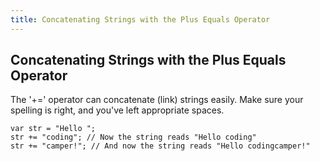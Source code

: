 ```yaml
---
title: Concatenating Strings with the Plus Equals Operator
---
```

## Concatenating Strings with the Plus Equals Operator

<!-- The article goes here, in GitHub-flavored Markdown. Feel free to add YouTube videos, images, and CodePen/JSBin embeds  -->
The '+=' operator can concatenate (link) strings easily. Make sure your spelling is right, and you've left appropriate spaces.

    var str = "Hello ";
    str += "coding"; // Now the string reads "Hello coding"
    str += "camper!"; // And now the string reads "Hello codingcamper!"
